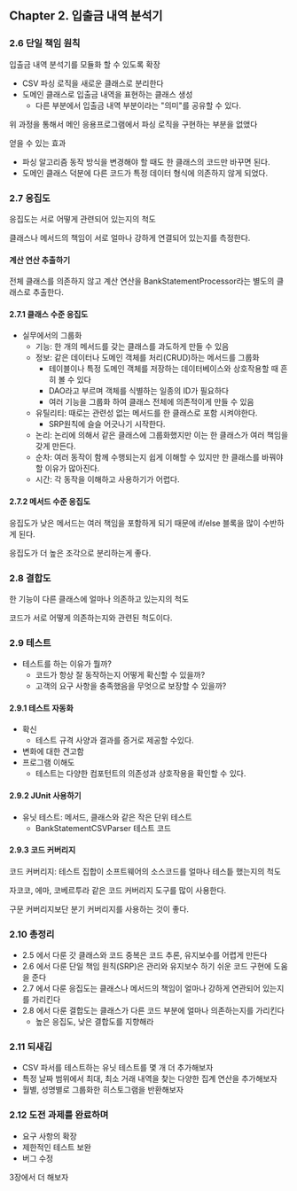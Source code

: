 ## Chapter 2. 입출금 내역 분석기

### 2.6 단일 책임 원칙

입출금 내역 분석기를 모듈화 할 수 있도록 확장

- CSV 파싱 로직을 새로운 클래스로 분리한다
- 도메인 클래스로 입출금 내역을 표현하는 클래스 생성
  - 다른 부분에서 입출금 내역 부분이라는 "의미"를 공유할 수 있다.

위 과정을 통해서 메인 응용프로그램에서 파싱 로직을 구현하는 부분을 없앴다

얻을 수 있는 효과

- 파싱 알고리즘 동작 방식을 변경해야 할 때도 한 클래스의 코드만 바꾸면 된다.
- 도메인 클래스 덕분에 다른 코드가 특정 데이터 형식에 의존하지 않게 되었다.

### 2.7 응집도

응집도는 서로 어떻게 관련되어 있는지의 척도

클래스나 메서드의 책임이 서로 얼마나 강하게 연결되어 있는지를 측정한다.

#### 계산 연산 추출하기

전체 클래스를 의존하지 않고 계산 연산을 BankStatementProcessor라는 별도의 클래스로 추출한다.

#### 2.7.1 클래스 수준 응집도

- 실무에서의 그룹화
  - 기능: 한 개의 메서드를 갖는 클래스를 과도하게 만들 수 있음
  - 정보: 같은 데이터나 도메인 객체를 처리(CRUD)하는 메서드를 그룹화
    - 테이블이나 특정 도메인 객체를 저장하는 데이터베이스와 상호작용할 때 흔히 볼 수 있다
    - DAO라고 부르며 객체를 식별하는 일종의 ID가 필요하다
    - 여러 기능을 그룹화 하여 클래스 전체에 의존적이게 만들 수 있음
  - 유틸리티: 때로는 관련성 없는 메서드를 한 클래스로 포함 시켜야한다.
    - SRP원칙에 슬슬 어긋나기 시작한다.
  - 논리: 논리에 의해서 같은 클래스에 그룹화했지만 이는 한 클래스가 여러 책임을 갖게 만든다.
  - 순차: 여러 동작이 함께 수행되는지 쉽게 이해할 수 있지만 한 클래스를 바꿔야할 이유가 많아진다.
  - 시간: 각 동작을 이해하고 사용하기가 어렵다.

#### 2.7.2 메서드 수준 응집도

응집도가 낮은 메서드는 여러 책임을 포함하게 되기 때문에 if/else 블록을 많이 수반하게 된다.

응집도가 더 높은 조각으로 분리하는게 좋다.

### 2.8 결합도

한 기능이 다른 클래스에 얼마나 의존하고 있는지의 척도

코드가 서로 어떻게 의존하는지와 관련된 척도이다.

### 2.9 테스트

- 테스트를 하는 이유가 뭘까?
  - 코드가 항상 잘 동작하는지 어떻게 확신할 수 있을까?
  - 고객의 요구 사항을 충족했음을 무엇으로 보장할 수 있을까?

#### 2.9.1 테스트 자동화

- 확신
  - 테스트 규격 사양과 결과를 증거로 제공할 수있다.
- 변화에 대한 견고함
- 프로그램 이해도
  - 테스트는 다양한 컴포턴트의 의존성과 상호작용을 확인할 수 있다.

#### 2.9.2 JUnit 사용하기

- 유닛 테스트: 메서드, 클래스와 같은 작은 단위 테스트
  - BankStatementCSVParser 테스트 코드

#### 2.9.3 코드 커버리지

코드 커버리지: 테스트 집합이 소프트웨어의 소스코드를 얼마나 테스틑 했는지의 척도

자코코, 에마, 코베르투라 같은 코드 커버리지 도구를 많이 사용한다.

구문 커버리지보단 분기 커버리지를 사용하는 것이 좋다.

### 2.10 총정리

- 2.5 에서 다룬 갓 클래스와 코드 중복은 코드 추론, 유지보수를 어렵게 만든다
- 2.6 에서 다룬 단일 책임 원칙(SRP)은 관리와 유지보수 하기 쉬운 코드 구현에 도움을 준다
- 2.7 에서 다룬 응집도는 클래스나 메서드의 책임이 얼마나 강하게 연관되어 있는지를 가리킨다
- 2.8 에서 다룬 결합도는 클래스가 다른 코드 부분에 얼마나 의존하는지를 가리킨다
  - 높은 응집도, 낮은 결합도를 지향해라

### 2.11 되새김

- CSV 파서를 테스트하는 유닛 테스트를 몇 개 더 추가해보자
- 특정 날짜 범위에서 최대, 최소 거래 내역을 찾는 다양한 집계 연산을 추가해보자
- 월별, 성명별로 그룹화한 히스토그램을 반환해보자

### 2.12 도전 과제를 완료하며

- 요구 사항의 확장
- 제한적인 테스트 보완
- 버그 수정

3장에서 더 해보자